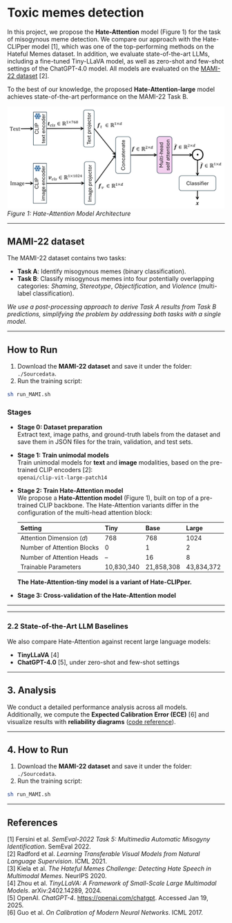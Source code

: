 # Toxic memes detection

In this project, we propose the **Hate-Attention** model (Figure 1) for the task of misogynous meme detection. We compare our approach with the Hate-CLIPper model [1], which was one of the top-performing methods on the Hateful Memes dataset. In addition, we evaluate state-of-the-art LLMs, including a fine-tuned Tiny-LLaVA model, as well as zero-shot and few-shot settings of the ChatGPT-4.0 model. All models are evaluated on the [MAMI-22 dataset](https://www.kaggle.com/datasets/chukwuebukaanulunko/multimodal-misogyny-detection-mami-2022?select=validation.tsv) [2].

To the best of our knowledge, the proposed **Hate-Attention-large** model achieves state-of-the-art performance on the MAMI-22 Task B.

![Hate-Attention Model](./image/model.png)  
*Figure 1: Hate-Attention Model Architecture*  

---

## MAMI-22 dataset
The MAMI-22 dataset contains two tasks:
- **Task A**: Identify misogynous memes (binary classification).
- **Task B**: Classify misogynous memes into four potentially overlapping categories: *Shaming*, *Stereotype*, *Objectification*, and *Violence* (multi-label classification).

*We use a post-processing approach to derive Task A results from Task B predictions, simplifying the problem by addressing both tasks with a single model.*


---

## How to Run

1. Download the **MAMI-22 dataset** and save it under the folder: `./Sourcedata`.
2. Run the training script:  
```bash
sh run_MAMI.sh
```

### Stages

- **Stage 0: Dataset preparation**  
  Extract text, image paths, and ground-truth labels from the dataset and save them in JSON files for the train, validation, and test sets.

- **Stage 1: Train unimodal models**  
  Train unimodal models for **text** and **image** modalities, based on the pre-trained CLIP encoders [2]:  
  `openai/clip-vit-large-patch14`

- **Stage 2: Train Hate-Attention model** <br>
  We propose a **Hate-Attention model** (Figure 1), built on top of a pre-trained CLIP backbone. The Hate-Attention variants differ in the configuration of the multi-head attention block:

  | Setting | Tiny | Base | Large |
  |---------|------|------|-------|
  | Attention Dimension ($d$) | 768 | 768 | 1024 |
  | Number of Attention Blocks | 0 | 1 | 2 |
  | Number of Attention Heads | – | 16 | 8 |
  | Trainable Parameters | 10,830,340 | 21,858,308 | 43,834,372 | 

  **The Hate-Attention-tiny model is a variant of Hate-CLIPper.**

- **Stage 3: Cross-validation of the Hate-Attention model**

---




---

### 2.2 State-of-the-Art LLM Baselines
We also compare Hate-Attention against recent large language models:  
- **TinyLLaVA** [4]  
- **ChatGPT-4.0** [5], under zero-shot and few-shot settings  

---

## 3. Analysis
We conduct a detailed performance analysis across all models.  
Additionally, we compute the **Expected Calibration Error (ECE)** [6] and visualize results with **reliability diagrams** ([code reference](https://github.com/hollance/reliability-diagrams)).  

---

## 4. How to Run

1. Download the **MAMI-22 dataset** and save it under the folder: `./Sourcedata`.
2. Run the training script:  
```bash
sh run_MAMI.sh
```

---

## References
[1] Fersini et al. *SemEval-2022 Task 5: Multimedia Automatic Misogyny Identification*. SemEval 2022.  
[2] Radford et al. *Learning Transferable Visual Models from Natural Language Supervision*. ICML 2021.  
[3] Kiela et al. *The Hateful Memes Challenge: Detecting Hate Speech in Multimodal Memes*. NeurIPS 2020.  
[4] Zhou et al. *TinyLLaVA: A Framework of Small-Scale Large Multimodal Models*. arXiv:2402.14289, 2024.  
[5] OpenAI. *ChatGPT-4*. https://openai.com/chatgpt. Accessed Jan 19, 2025.  
[6] Guo et al. *On Calibration of Modern Neural Networks*. ICML 2017.  